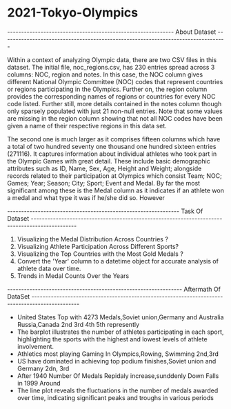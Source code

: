 # 2021-Tokyo-Olympics
 ------------------------------------------------------------   About Dataset  ---------------------------------------------------------------------------------

 
Within a context of analyzing Olympic data, there are two CSV files in this dataset. 
The initial file, noc_regions.csv, has 230 entries spread across 3 columns: NOC,
region and notes. In this case, the NOC column gives different National Olympic Committee (NOC) codes that represent countries or regions participating in the Olympics. Further on,
the region column provides the corresponding names of regions or countries for every NOC code listed. 
Further still, more details contained in the notes column though only sparsely populated with just 21 non-null entries.
Note that some values are missing in the region column showing that not all NOC codes have been given a name of their respective regions in this data set.

The second one is much larger as it comprises fifteen columns which have a total of two hundred seventy one thousand one hundred sixteen entries (271116).
It captures information about individual athletes who took part in the Olympic Games with great detail. 
These include basic demographic attributes such as ID, Name, Sex, Age, Height and Weight; alongside records 
related to their participation at Olympics which consist Team; NOC; Games; Year; Season; City; Sport; Event and Medal. By far the most significant among these is the Medal column as it indicates 
if an athlete won a medal and what type it was if he/she did so. However

-------------------------------------------------------------- Task Of Dataset ----------------------------------------------------------------------------------------------

1. Visualizing the Medal Distribution Across Countries ?
2. Visualizing Athlete Participation Across Different Sports?
3. Visualizing the Top Countries with the Most Gold Medals ?
4. Convert the 'Year' column to a datetime object for accurate analysis of athlete data over time.
5. Trends in Medal Counts Over the Years


---------------------------------------------------------------   Aftermath Of DataSet   -----------------------------------------------------------------------------------------------

*  United States Top with 4273 Medals,Soviet union,Germany and Australia Russia,Canada 2nd 3rd 4th 5th represently
*  The barplot illustrates the number of athletes participating in each sport, highlighting the sports with the highest and lowest levels of athlete involvement.
*  Athletics most playing Gaming In Olympics,Rowing, Swimming 2nd,3rd
*  US have dominated in achieving top podium finishes,Soviet union and Germany 2dn, 3rd
*  After 1940 Number Of Medals Repidaly increase,sunddenly Down Falls in 1999 Around
*  The line plot reveals the fluctuations in the number of medals awarded over time, indicating significant peaks and troughs in various periods

  
